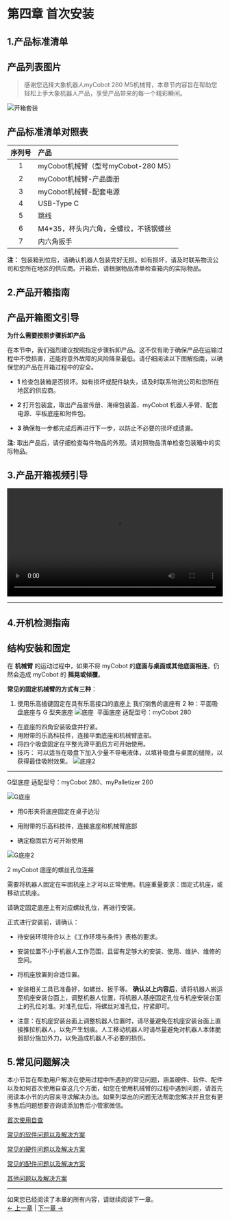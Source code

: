 # 第四章 首次安装
## 1.产品标准清单
## 产品列表图片
> 感谢您选择大象机器人myCobot 280 M5机械臂，本章节内容旨在帮助您轻松上手大象机器人产品，享受产品带来的每一个精彩瞬间。



![开箱套装](../../resources/2-BasicSettings/4.FirstTimeInstallation/UnpackingSet2.png)

## 产品标准清单对照表

| 序列号 | 产品                                  |
| :----: | :------------------------------------ |
|   1    | myCobot机械臂（型号myCobot-280 M5）   |
|   2    | myCobot机械臂-产品画册                |
|   3    | myCobot机械臂-配套电源                |
|   4    | USB-Type C                            |
|   5    | 跳线                                  |
|   6    | M4*35，杯头内六角，全螺纹，不锈钢螺丝 |
|   7    | 内六角扳手                            |

**注：** 包装箱到位后，请确认机器人包装完好无损。如有损坏，请及时联系物流公司和您所在地区的供应商。开箱后，请根据物品清单检查箱内的实际物品。

## 2.产品开箱指南
## 产品开箱图文引导

**为什么需要按照步骤拆卸产品**

在本节中，我们强烈建议按照指定步骤拆卸产品。这不仅有助于确保产品在运输过程中不受损害，还能将意外故障的风险降至最低。请仔细阅读以下图解指南，以确保您的产品在开箱过程中的安全。

- **1** 检查包装箱是否损坏。如有损坏或配件缺失，请及时联系物流公司和您所在地区的供应商。

- **2** 打开包装盒，取出产品宣传册、海绵包装盖、myCobot 机器人手臂、配套电源、平板底座和附件包。

- **3** 确保每一步都完成后再进行下一步，以防止不必要的损坏或遗漏。

**注:** 取出产品后，请仔细检查每件物品的外观。请对照物品清单检查包装箱中的实际物品。

## 3.产品开箱视频引导

<video id="my-video" class="video-js" controls preload="auto" width="100%"
poster="" data-setup='{"aspectRatio":"16:9"}'>
  <source src="https://download.elephantrobotics.com/video/myCobot%20280%20M5%20%E4%BA%A7%E5%93%81%E5%BC%80%E7%AE%B1.mp4"></video>

---


## 4.开机检测指南

## 结构安装和固定

在 **机械臂** 的运动过程中，如果不将 myCobot 的**底面与桌面或其他底面相连**，仍然会造成 myCobot 的 **摇晃或倾覆**。

**常见的固定机械臂的方式有三种**：

1) 使用乐高插键固定在具有乐高接口的底座上
我们销售的底座有 2 种：平面吸盘底座与 G 型夹底座
![底座](../../resources/2-BasicSettings/4.FirstTimeInstallation/stand.jpg)
​	平面底座 适配型号：myCobot 280

* 在底座的四角安装吸盘并拧紧。
* 用附带的乐高科技件，连接平面底座和机械臂底部。
* 将四个吸盘固定在平整光滑平面后方可开始使用。
* 技巧： 可以适当在吸盘下加入少量不导电液体，以填补吸盘与桌面的缝隙，以获得最佳吸附效果。
![底座2](../../resources/2-BasicSettings/4.FirstTimeInstallation/stand_2.jpg)

---

G型底座 适配型号：myCobot 280、myPalletizer 260

![G底座](../../resources/2-BasicSettings/4.FirstTimeInstallation/GStand.jpg)

   - 用G形夹将底座固定在桌子边沿

   - 用附带的乐高科技件，连接底座和机械臂底部

   - 确定稳固后方可开始使用

![G底座2](../../resources/2-BasicSettings/4.FirstTimeInstallation/GStand2.jpg)

2 myCobot 底座的螺丝孔位连接

需要将机器人固定在牢固机座上才可以正常使用。机座重量要求：固定式机座，或移动式机座。

请确定固定底座上有对应螺纹孔位，再进行安装。

正式进行安装前，请确认：

* 待安装环境符合以上《工作环境与条件》表格的要求。
*  安装位置不小于机器人工作范围，且留有足够大的安装、使用、维护、维修的空间。
*  将机座放置到合适位置。
*  安装相关工具已准备好，如螺丝、扳手等。
  **确认以上内容后**，请将机器人搬运至机座安装台面上，调整机器人位置，将机器人基座固定孔位与机座安装台面上的孔位对准。对准孔位后，将螺丝对准孔位，拧紧即可。

* 注意：在机座安装台面上调整机器人位置时，请尽量避免在机座安装台面上直接推拉机器人，以免产生划痕。人工移动机器人时请尽量避免对机器人本体脆弱部分施加外力，以免造成机器人不必要的损伤。

## 5.常见问题解决
本小节旨在帮助用户解决在使用过程中所遇到的常见问题，涵盖硬件、软件、配件以及如何首次使用自查这几个方面，如您在使用机械臂的过程中遇到问题，请首先阅读本小节的内容来寻求解决办法。如果列举出的问题无法帮助您解决并且您有更多售后问题想要咨询请添加售后小管家微信。

[首次使用自查](../../4-SupportAndService/9.Troubleshooting/9.4-first-time-self-check.md)

[常见的软件问题以及解决方案](../../4-SupportAndService/9.Troubleshooting/9.2-software.md)

[常见的硬件问题以及解决方案](../../4-SupportAndService/9.Troubleshooting/9.3-hardware.md)

[常见的配件问题以及解决方案](../../4-SupportAndService/9.Troubleshooting/9.1-accessories.md)

[其他问题以及解决方案](../../4-SupportAndService/9.Troubleshooting/9.0-other.md)

---

如果您已经阅读了本章的所有内容，请继续阅读下一章。 <br>
[← 上一章](../3.UserNotice/3-UserInstructions.md) | [下一章 →](../../3-FunctionsAndApplications/5.BasicFunction/README.md)
